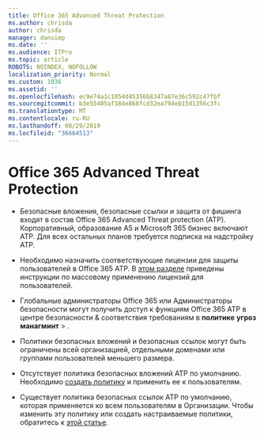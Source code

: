 ```yaml
---
title: Office 365 Advanced Threat Protection
ms.author: chrisda
author: chrisda
manager: dansimp
ms.date: ''
ms.audience: ITPro
ms.topic: article
ROBOTS: NOINDEX, NOFOLLOW
localization_priority: Normal
ms.custom: 1036
ms.assetid: ''
ms.openlocfilehash: ec9e74a1c1054d45356b8347a87e36c592c47fbf
ms.sourcegitcommit: b3e55405af384e868fcd32ea794eb15d1356c3fc
ms.translationtype: MT
ms.contentlocale: ru-RU
ms.lasthandoff: 08/29/2019
ms.locfileid: "36664513"
---
```

# <a name="office-365-advanced-threat-protection"></a>Office 365 Advanced Threat Protection

- Безопасные вложения, безопасные ссылки и защита от фишинга входят в состав Office 365 Advanced Threat protection (ATP). Корпоративный, образование A5 и Microsoft 365 бизнес включают ATP. Для всех остальных планов требуется подписка на надстройку ATP.

- Необходимо назначить соответствующие лицензии для защиты пользователей в Office 365 ATP. В [этом разделе](https://docs.microsoft.com/office365/admin/subscriptions-and-billing/assign-licenses-to-users) приведены инструкции по массовому применению лицензий для пользователей.

- Глобальные администраторы Office 365 или Администраторы безопасности могут получить доступ к функциям Office 365 ATP в центре безопасности & соответствия требованиям в **политике** **угроз манагминт** \> .

- Политики безопасных вложений и безопасных ссылок могут быть ограничены всей организацией, отдельными доменами или группами пользователей меньшего размера.

- Отсутствует политика безопасных вложений ATP по умолчанию. Необходимо [создать политику](https://docs.microsoft.com/office365/securitycompliance/set-up-atp-safe-attachments-policies) и применить ее к пользователям.

- Существует политика безопасных ссылок ATP по умолчанию, которая применяется ко всем пользователям в Организации. Чтобы изменить эту политику или создать настраиваемые политики, обратитесь к [этой статье](https://docs.microsoft.com/office365/securitycompliance/set-up-atp-safe-links-policies).

